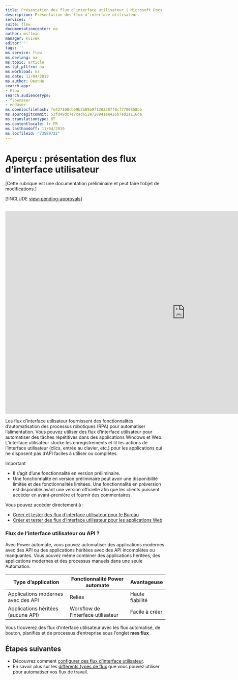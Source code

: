 ```yaml
---
title: Présentation des flux d’interface utilisateur | Microsoft Docs
description: Présentation des flux d’interface utilisateur.
services: ''
suite: flow
documentationcenter: na
author: msftman
manager: kvivek
editor: ''
tags: ''
ms.service: flow
ms.devlang: na
ms.topic: article
ms.tgt_pltfrm: na
ms.workload: na
ms.date: 11/04/2019
ms.author: DeonHe
search.app:
- Flow
search.audienceType:
- flowmaker
- enduser
ms.openlocfilehash: fe427100cb59b2b89b9f1203387f0cf7700858bb
ms.sourcegitcommit: 53f049dc7e7cad652e728941ee426b7ad2a116da
ms.translationtype: MT
ms.contentlocale: fr-FR
ms.lasthandoff: 11/04/2019
ms.locfileid: "73589722"
---
```

# <a name="preview-introduction-to-ui-flows"></a>Aperçu : présentation des flux d’interface utilisateur

[Cette rubrique est une documentation préliminaire et peut faire l’objet de modifications.]

[!INCLUDE [view-pending-approvals](../includes/cc-rebrand.md)]

<br>
<iframe width="1129" height="635" src="https://www.youtube.com/embed/bZrrdoytTH0" frameborder="0" allow="accelerometer; autoplay; encrypted-media; gyroscope; picture-in-picture" allowfullscreen></iframe>

Les flux d’interface utilisateur fournissent des fonctionnalités d’automatisation des processus robotiques (RPA) pour automatiser l’alimentation. Vous pouvez utiliser des flux d’interface utilisateur pour automatiser des tâches répétitives dans des applications Windows et Web. L’interface utilisateur stocke les enregistrements et lit les actions de l’interface utilisateur (clics, entrée au clavier, etc.) pour les applications qui ne disposent pas d’API faciles à utiliser ou complètes.

> [!IMPORTANT]
> - Il s’agit d’une fonctionnalité en version préliminaire.
> - Une fonctionnalité en version préliminaire peut avoir une disponibilité limitée et des fonctionnalités limitées. Une fonctionnalité en préversion est disponible avant une version officielle afin que les clients puissent accéder en avant-première et fournir des commentaires.

Vous pouvez accéder directement à :

- [Créer et tester des flux d’interface utilisateur pour le Bureau](create-desktop.md) 
- [Créer et tester des flux d’interface utilisateur pour les applications Web](create-web.md)  

### <a name="ui-flows-or-api"></a>Flux de l’interface utilisateur ou API ?

Avec Power automate, vous pouvez automatiser des applications modernes avec des API ou des applications héritées avec des API incomplètes ou manquantes. Vous pouvez même combiner des applications héritées, des applications modernes et des processus manuels dans une seule Automation.

| **Type d’application**      | **Fonctionnalité Power automate** | **Avantageuse**     |
|---------------------------|----------------------------|------------------|
| Applications modernes avec des API| Reliés                 | Haute fiabilité |
| Applications héritées (aucune API)          | Workflow de l’interface utilisateur                    | Facile à créer   |


Vous trouverez des flux d’interface utilisateur avec les flux automatisé, de bouton, planifiés et de processus d’entreprise sous l’onglet **mes flux** .

## <a name="next-steps"></a>Étapes suivantes

- Découvrez comment [configurer des flux d’interface utilisateur](setup.md). 
- En savoir plus sur les [différents types de flux](..\getting-started.md#types-of-flows) que vous pouvez utiliser pour automatiser vos flux de travail.


